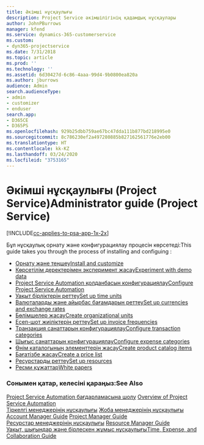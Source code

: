 ```yaml
---
title: Әкімші нұсқаулығы
description: Project Service әкімшілігінің қадамдық нұсқаулары
author: JohnPBurrows
manager: kfend
ms.service: dynamics-365-customerservice
ms.custom:
- dyn365-projectservice
ms.date: 7/31/2018
ms.topic: article
ms.prod: ''
ms.technology: ''
ms.assetid: 6d30427d-6c86-4aaa-99d4-9b0800ea820a
ms.author: jburrows
audience: Admin
search.audienceType:
- admin
- customizer
- enduser
search.app:
- D365CE
- D365PS
ms.openlocfilehash: 929b25dbb759ae67bc47dda111b877bd218995e0
ms.sourcegitcommit: 8c786230ef2a497280885b827162561776e2eb00
ms.translationtype: HT
ms.contentlocale: kk-KZ
ms.lasthandoff: 03/24/2020
ms.locfileid: "3753165"
---
```

# <a name="administrator-guide-project-service"></a><span data-ttu-id="756d6-103">Әкімші нұсқаулығы (Project Service)</span><span class="sxs-lookup"><span data-stu-id="756d6-103">Administrator guide (Project Service)</span></span>

[!INCLUDE[cc-applies-to-psa-app-1x-2x](../includes/cc-applies-to-psa-app-1x-2x.md)]

<span data-ttu-id="756d6-104">Бұл нұсқаулық орнату және конфигурациялау процесін көрсетеді:</span><span class="sxs-lookup"><span data-stu-id="756d6-104">This guide takes you through the process of installing and configuing :</span></span>  
  
- [<span data-ttu-id="756d6-105">Орнату және теңшеу</span><span class="sxs-lookup"><span data-stu-id="756d6-105">Install and customize</span></span>](install-customize.md)
- [<span data-ttu-id="756d6-106">Көрсетілім деректерімен эксперимент жасау</span><span class="sxs-lookup"><span data-stu-id="756d6-106">Experiment with demo data</span></span>](use-demo-data.md)
- [<span data-ttu-id="756d6-107">Project Service Automation қолданбасын конфигурациялау</span><span class="sxs-lookup"><span data-stu-id="756d6-107">Configure Project Service Automation</span></span>](configure.md)
- [<span data-ttu-id="756d6-108">Уақыт бірліктерін реттеу</span><span class="sxs-lookup"><span data-stu-id="756d6-108">Set up time units</span></span>](set-up-time-units.md)
- [<span data-ttu-id="756d6-109">Валюталарды және айырбас бағамдарын реттеу</span><span class="sxs-lookup"><span data-stu-id="756d6-109">Set up currencies and exchange rates</span></span>](set-up-currencies-exchange-rates.md)
- [<span data-ttu-id="756d6-110">Бөлімшелер жасау</span><span class="sxs-lookup"><span data-stu-id="756d6-110">Create organizational units</span></span>](create-organizational-units.md)
- [<span data-ttu-id="756d6-111">Есеп-шот жиіліктерін реттеу</span><span class="sxs-lookup"><span data-stu-id="756d6-111">Set up invoice frequencies</span></span>](set-up-invoice-frequencies.md)
- [<span data-ttu-id="756d6-112">Транзакция санаттарын конфигурациялау</span><span class="sxs-lookup"><span data-stu-id="756d6-112">Configure transaction categories</span></span>](configure-transaction-categories.md)
- [<span data-ttu-id="756d6-113">Шығыс санаттарын конфигурациялау</span><span class="sxs-lookup"><span data-stu-id="756d6-113">Configure expense categories</span></span>](configure-expense-categories.md)
- [<span data-ttu-id="756d6-114">Өнім каталогының элементтерін жасау</span><span class="sxs-lookup"><span data-stu-id="756d6-114">Create product catalog items</span></span>](create-product-catalog-items.md)
- [<span data-ttu-id="756d6-115">Бағатізбе жасау</span><span class="sxs-lookup"><span data-stu-id="756d6-115">Create a price list</span></span>](create-price-list.md)
- [<span data-ttu-id="756d6-116">Ресурстарды реттеу</span><span class="sxs-lookup"><span data-stu-id="756d6-116">Set up resources</span></span>](set-up-resources.md)
- [<span data-ttu-id="756d6-117">Ресми құжаттар</span><span class="sxs-lookup"><span data-stu-id="756d6-117">White papers</span></span>](white-papers.md)
  
### <a name="see-also"></a><span data-ttu-id="756d6-118">Сонымен қатар, келесіні қараңыз:</span><span class="sxs-lookup"><span data-stu-id="756d6-118">See Also</span></span>  
 <span data-ttu-id="756d6-119">[Project Service Automation бағдарламасына шолу](../project-service/overview.md)  </span><span class="sxs-lookup"><span data-stu-id="756d6-119">[Overview of Project Service Automation](../project-service/overview.md)  </span></span>  
 <span data-ttu-id="756d6-120">[Тіркелгі менеджерінің нұсқаулығы](../project-service/account-manager-guide.md) [Жоба менеджерінің нұсқаулығы](../project-service/project-manager-guide.md) </span><span class="sxs-lookup"><span data-stu-id="756d6-120">[Account Manager Guide](../project-service/account-manager-guide.md) [Project Manager Guide](../project-service/project-manager-guide.md) </span></span>  
 <span data-ttu-id="756d6-121">[Ресурстар менеджерінің нұсқаулығы](../project-service/resource-manager-guide.md) </span><span class="sxs-lookup"><span data-stu-id="756d6-121">[Resource Manager Guide](../project-service/resource-manager-guide.md) </span></span>  
 [<span data-ttu-id="756d6-122">Уақыт, шығындар және бірлескен жұмыс нұсқаулығы</span><span class="sxs-lookup"><span data-stu-id="756d6-122">Time, Expense, and Collaboration Guide</span></span>](../project-service/time-expense-collaboration-guide.md)
